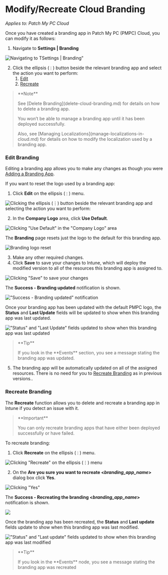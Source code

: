 # Modify/Recreate Cloud Branding

_Applies to: Patch My PC Cloud_

Once you have created a branding app in Patch My PC (PMPC) Cloud, you can modify it as follows:

1. Navigate to **Settings | Branding**

![Navigating  to TSettings | Branding&#x22;](/_images/image-(2411).png "Navigating  to TSettings | Branding&#x22;")

2. Click the ellipsis (`⋮`) button beside the relevant branding app and select the action you want to perform:
   1. [Edit](modify-recreate-cloud-branding.md#edit-branding)
   2. [Recreate](modify-recreate-cloud-branding.md#recreate-branding)

<blockquote class="wp-block-quote">
<p>**Note**</p>
<p>See [Delete Branding](delete-cloud-branding.md) for details on how to delete a branding app.</p>
<p>You won’t be able to manage a branding app until it has been deployed successfully.</p>
<p>Also, see [Managing Localizations](manage-localizations-in-cloud.md) for details on how to modify the localization used by a branding app.</p>
</blockquote>

### Edit Branding

Editing a branding app allows you to make any changes as though you were [Adding a Branding App](add-cloud-branding.md).

If you want to reset the logo used by a branding app:

1. Click **Edit** on the ellipsis (`⋮`) menu.

![Clicking the ellipsis (⋮) button beside the relevant branding app and selecting the action you want to perform:](/_images/image-(2659).png "Clicking the ellipsis (⋮) button beside the relevant branding app and selecting the action you want to perform:")

2. In the **Company Logo** area, click **Use Default**.

![Clicking &#x22;Use Default&#x22; in the &#x22;Company Logo&#x22; area](/_images/image-(2413).png "Clicking &#x22;Use Default&#x22; in the &#x22;Company Logo&#x22; area")

The **Branding** page resets just the logo to the default for this branding app.

![Branding logo reset](/_images/image-(2414).png "Branding logo reset")

3. Make any other required changes.
4. Click **Save** to save your changes to Intune, which will deploy the modified version to all of the resources this branding app is assigned to.

![Clicking &#x22;Save&#x22; to save your changes](/_images/image-(2415).png "Clicking &#x22;Save&#x22; to save your changes")

The **Success - Branding updated** notification is shown.

![&#x22;Success - Branding updated&#x22; notification](/_images/image-(2680).png "&#x22;Success - Branding updated&#x22; notification")

Once your branding app has been updated with the default PMPC logo, the **Status** and **Last Update** fields will be updated to show when this branding app was last updated.

![&#x22;Status&#x22; and &#x22;Last Update&#x22; fields updated to show when this branding app was last updated](/_images/image-(2681).png "&#x22;Status&#x22; and &#x22;Last Update&#x22; fields updated to show when this branding app was last updated")

<blockquote class="wp-block-quote">
<p>**Tip**</p>
<p>If you look in the **Events** section, you see a message stating the branding app was updated.</p>
</blockquote>

5. The branding app will be automatically updated on all of the assigned resources. There is no need for you to [Recreate Branding](modify-recreate-cloud-branding.md#recreate-branding) as in previous versions..

### Recreate Branding

The **Recreate** function allows you to delete and recreate a branding app in Intune if you detect an issue with it.

<blockquote class="wp-block-quote">
<p>**Important**</p>
<p>You can only recreate branding apps that have either been deployed successfully or have failed.</p>
</blockquote>

To recreate branding:

1. Click **Recreate** on the ellipsis (`⋮`) menu.

![Clicking &#x22;Recreate&#x22; on the ellipsis (⋮) menu](/_images/image-(2682).png "Clicking &#x22;Recreate&#x22; on the ellipsis (⋮) menu")

2. On the **Are you sure you want to recreate <**_**branding\_app\_name**_**>** dialog box click **Yes**.

![Clicking &#x22;Yes&#x22;](/_images/image-(2503).png "Clicking &#x22;Yes&#x22;")

The **Success - Recreating the branding <**_**branding\_app\_name**_**>** notification is shown.

![](/_images/image-(2683).png "")

Once the branding app has been recreated, the **Status** and **Last update** fields update to show when this branding app was last modified.

![&#x22;Status&#x22; and &#x22;Last update&#x22; fields updated to show when this branding app was last modified](/_images/image-(2684).png "&#x22;Status&#x22; and &#x22;Last update&#x22; fields updated to show when this branding app was last modified")

<blockquote class="wp-block-quote">
<p>**Tip**</p>
<p>If you look in the **Events** node, you see a message stating the branding app was recreated</p>
</blockquote>